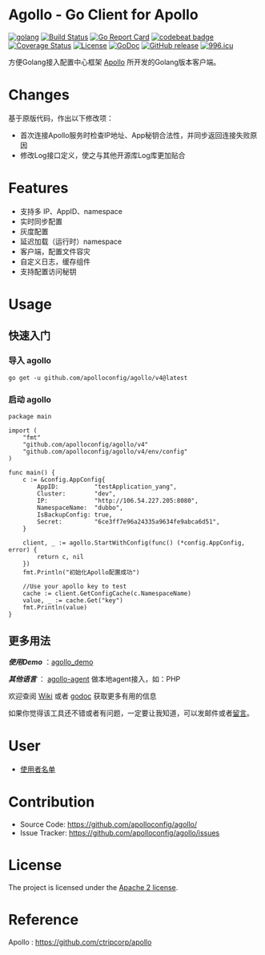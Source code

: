 Agollo - Go Client for Apollo
================

[![golang](https://img.shields.io/badge/Language-Go-green.svg?style=flat)](https://golang.org)
[![Build Status](https://github.com/apolloconfig/agollo/actions/workflows/go.yml/badge.svg)](https://github.com/apolloconfig/agollo/actions/workflows/go.yml)
[![Go Report Card](https://goreportcard.com/badge/github.com/apolloconfig/agollo)](https://goreportcard.com/report/github.com/apolloconfig/agollo)
[![codebeat badge](https://codebeat.co/badges/bc2009d6-84f1-4f11-803e-fc571a12a1c0)](https://codebeat.co/projects/github-com-apolloconfig-agollo-master)
[![Coverage Status](https://coveralls.io/repos/github/apolloconfig/agollo/badge.svg?branch=master)](https://coveralls.io/github/apolloconfig/agollo?branch=master)
[![License](https://img.shields.io/badge/License-Apache%202.0-blue.svg)](https://opensource.org/licenses/Apache-2.0)
[![GoDoc](http://godoc.org/github.com/apolloconfig/agollo?status.svg)](http://godoc.org/github.com/apolloconfig/agollo)
[![GitHub release](https://img.shields.io/github/release/apolloconfig/agollo.svg)](https://github.com/apolloconfig/apolloconfig/releases)
[![996.icu](https://img.shields.io/badge/link-996.icu-red.svg)](https://996.icu)

方便Golang接入配置中心框架 [Apollo](https://github.com/ctripcorp/apollo) 所开发的Golang版本客户端。

# Changes

基于原版代码，作出以下修改项： 

* 首次连接Apollo服务时检查IP地址、App秘钥合法性，并同步返回连接失败原因
* 修改Log接口定义，使之与其他开源库Log库更加贴合

# Features

* 支持多 IP、AppID、namespace
* 实时同步配置
* 灰度配置
* 延迟加载（运行时）namespace
* 客户端，配置文件容灾
* 自定义日志，缓存组件
* 支持配置访问秘钥

# Usage

## 快速入门

### 导入 agollo

```
go get -u github.com/apolloconfig/agollo/v4@latest
```

### 启动 agollo

```
package main

import (
	"fmt"
	"github.com/apolloconfig/agollo/v4"
	"github.com/apolloconfig/agollo/v4/env/config"
)

func main() {
	c := &config.AppConfig{
		AppID:          "testApplication_yang",
		Cluster:        "dev",
		IP:             "http://106.54.227.205:8080",
		NamespaceName:  "dubbo",
		IsBackupConfig: true,
		Secret:         "6ce3ff7e96a24335a9634fe9abca6d51",
	}

	client, _ := agollo.StartWithConfig(func() (*config.AppConfig, error) {
		return c, nil
	})
	fmt.Println("初始化Apollo配置成功")

	//Use your apollo key to test
	cache := client.GetConfigCache(c.NamespaceName)
	value, _ := cache.Get("key")
	fmt.Println(value)
}
```

## 更多用法

***使用Demo*** ：[agollo_demo](https://github.com/zouyx/agollo_demo)

***其他语言*** ： [agollo-agent](https://github.com/zouyx/agollo-agent.git) 做本地agent接入，如：PHP

欢迎查阅 [Wiki](https://github.com/apolloconfig/agollo/wiki) 或者 [godoc](http://godoc.org/github.com/zouyx/agollo) 获取更多有用的信息

如果你觉得该工具还不错或者有问题，一定要让我知道，可以发邮件或者[留言](https://github.com/apolloconfig/agollo/issues)。

# User

* [使用者名单](https://github.com/apolloconfig/agollo/issues/20)

# Contribution

* Source Code: https://github.com/apolloconfig/agollo/
* Issue Tracker: https://github.com/apolloconfig/agollo/issues

# License

The project is licensed under the [Apache 2 license](https://github.com/apolloconfig/agollo/blob/master/LICENSE).

# Reference

Apollo : https://github.com/ctripcorp/apollo
